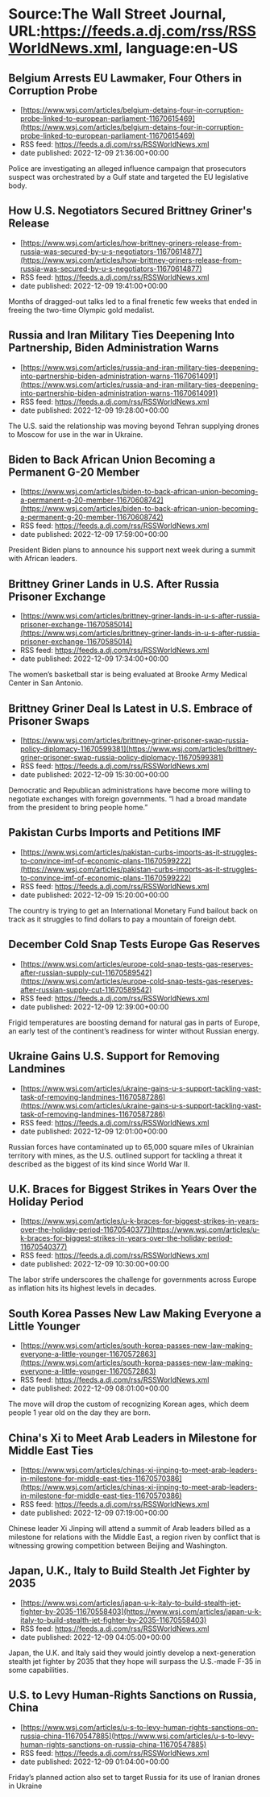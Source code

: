 # Source:The Wall Street Journal, URL:https://feeds.a.dj.com/rss/RSSWorldNews.xml, language:en-US

## Belgium Arrests EU Lawmaker, Four Others in Corruption Probe
 - [https://www.wsj.com/articles/belgium-detains-four-in-corruption-probe-linked-to-european-parliament-11670615469](https://www.wsj.com/articles/belgium-detains-four-in-corruption-probe-linked-to-european-parliament-11670615469)
 - RSS feed: https://feeds.a.dj.com/rss/RSSWorldNews.xml
 - date published: 2022-12-09 21:36:00+00:00

Police are investigating an alleged influence campaign that prosecutors suspect was orchestrated by a Gulf state and targeted the EU legislative body.

## How U.S. Negotiators Secured Brittney Griner's Release
 - [https://www.wsj.com/articles/how-brittney-griners-release-from-russia-was-secured-by-u-s-negotiators-11670614877](https://www.wsj.com/articles/how-brittney-griners-release-from-russia-was-secured-by-u-s-negotiators-11670614877)
 - RSS feed: https://feeds.a.dj.com/rss/RSSWorldNews.xml
 - date published: 2022-12-09 19:41:00+00:00

Months of dragged-out talks led to a final frenetic few weeks that ended in freeing the two-time Olympic gold medalist.

## Russia and Iran Military Ties Deepening Into Partnership, Biden Administration Warns
 - [https://www.wsj.com/articles/russia-and-iran-military-ties-deepening-into-partnership-biden-administration-warns-11670614091](https://www.wsj.com/articles/russia-and-iran-military-ties-deepening-into-partnership-biden-administration-warns-11670614091)
 - RSS feed: https://feeds.a.dj.com/rss/RSSWorldNews.xml
 - date published: 2022-12-09 19:28:00+00:00

The U.S. said the relationship was moving beyond Tehran supplying drones to Moscow for use in the war in Ukraine.

## Biden to Back African Union Becoming a Permanent G-20 Member
 - [https://www.wsj.com/articles/biden-to-back-african-union-becoming-a-permanent-g-20-member-11670608742](https://www.wsj.com/articles/biden-to-back-african-union-becoming-a-permanent-g-20-member-11670608742)
 - RSS feed: https://feeds.a.dj.com/rss/RSSWorldNews.xml
 - date published: 2022-12-09 17:59:00+00:00

President Biden plans to announce his support next week during a summit with African leaders.

## Brittney Griner Lands in U.S. After Russia Prisoner Exchange
 - [https://www.wsj.com/articles/brittney-griner-lands-in-u-s-after-russia-prisoner-exchange-11670585014](https://www.wsj.com/articles/brittney-griner-lands-in-u-s-after-russia-prisoner-exchange-11670585014)
 - RSS feed: https://feeds.a.dj.com/rss/RSSWorldNews.xml
 - date published: 2022-12-09 17:34:00+00:00

The women’s basketball star is being evaluated at Brooke Army Medical Center in San Antonio.

## Brittney Griner Deal Is Latest in U.S. Embrace of Prisoner Swaps
 - [https://www.wsj.com/articles/brittney-griner-prisoner-swap-russia-policy-diplomacy-11670599381](https://www.wsj.com/articles/brittney-griner-prisoner-swap-russia-policy-diplomacy-11670599381)
 - RSS feed: https://feeds.a.dj.com/rss/RSSWorldNews.xml
 - date published: 2022-12-09 15:30:00+00:00

Democratic and Republican administrations have become more willing to negotiate exchanges with foreign governments. “I had a broad mandate from the president to bring people home.”

## Pakistan Curbs Imports and Petitions IMF
 - [https://www.wsj.com/articles/pakistan-curbs-imports-as-it-struggles-to-convince-imf-of-economic-plans-11670599222](https://www.wsj.com/articles/pakistan-curbs-imports-as-it-struggles-to-convince-imf-of-economic-plans-11670599222)
 - RSS feed: https://feeds.a.dj.com/rss/RSSWorldNews.xml
 - date published: 2022-12-09 15:20:00+00:00

The country is trying to get an International Monetary Fund bailout back on track as it struggles to find dollars to pay a mountain of foreign debt.

## December Cold Snap Tests Europe Gas Reserves
 - [https://www.wsj.com/articles/europe-cold-snap-tests-gas-reserves-after-russian-supply-cut-11670589542](https://www.wsj.com/articles/europe-cold-snap-tests-gas-reserves-after-russian-supply-cut-11670589542)
 - RSS feed: https://feeds.a.dj.com/rss/RSSWorldNews.xml
 - date published: 2022-12-09 12:39:00+00:00

Frigid temperatures are boosting demand for natural gas in parts of Europe, an early test of the continent’s readiness for winter without Russian energy.

## Ukraine Gains U.S. Support for Removing Landmines
 - [https://www.wsj.com/articles/ukraine-gains-u-s-support-tackling-vast-task-of-removing-landmines-11670587286](https://www.wsj.com/articles/ukraine-gains-u-s-support-tackling-vast-task-of-removing-landmines-11670587286)
 - RSS feed: https://feeds.a.dj.com/rss/RSSWorldNews.xml
 - date published: 2022-12-09 12:01:00+00:00

Russian forces have contaminated up to 65,000 square miles of Ukrainian territory with mines, as the U.S. outlined support for tackling a threat it described as the biggest of its kind since World War II.

## U.K. Braces for Biggest Strikes in Years Over the Holiday Period
 - [https://www.wsj.com/articles/u-k-braces-for-biggest-strikes-in-years-over-the-holiday-period-11670540377](https://www.wsj.com/articles/u-k-braces-for-biggest-strikes-in-years-over-the-holiday-period-11670540377)
 - RSS feed: https://feeds.a.dj.com/rss/RSSWorldNews.xml
 - date published: 2022-12-09 10:30:00+00:00

The labor strife underscores the challenge for governments across Europe as inflation hits its highest levels in decades.

## South Korea Passes New Law Making Everyone a Little Younger
 - [https://www.wsj.com/articles/south-korea-passes-new-law-making-everyone-a-little-younger-11670572863](https://www.wsj.com/articles/south-korea-passes-new-law-making-everyone-a-little-younger-11670572863)
 - RSS feed: https://feeds.a.dj.com/rss/RSSWorldNews.xml
 - date published: 2022-12-09 08:01:00+00:00

The move will drop the custom of recognizing Korean ages, which deem people 1 year old on the day they are born.

## China's Xi to Meet Arab Leaders in Milestone for Middle East Ties
 - [https://www.wsj.com/articles/chinas-xi-jinping-to-meet-arab-leaders-in-milestone-for-middle-east-ties-11670570386](https://www.wsj.com/articles/chinas-xi-jinping-to-meet-arab-leaders-in-milestone-for-middle-east-ties-11670570386)
 - RSS feed: https://feeds.a.dj.com/rss/RSSWorldNews.xml
 - date published: 2022-12-09 07:19:00+00:00

Chinese leader Xi Jinping will attend a summit of Arab leaders billed as a milestone for relations with the Middle East, a region riven by conflict that is witnessing growing competition between Beijing and Washington.

## Japan, U.K., Italy to Build Stealth Jet Fighter by 2035
 - [https://www.wsj.com/articles/japan-u-k-italy-to-build-stealth-jet-fighter-by-2035-11670558403](https://www.wsj.com/articles/japan-u-k-italy-to-build-stealth-jet-fighter-by-2035-11670558403)
 - RSS feed: https://feeds.a.dj.com/rss/RSSWorldNews.xml
 - date published: 2022-12-09 04:05:00+00:00

Japan, the U.K. and Italy said they would jointly develop a next-generation stealth jet fighter by 2035 that they hope will surpass the U.S.-made F-35 in some capabilities.

## U.S. to Levy Human-Rights Sanctions on Russia, China
 - [https://www.wsj.com/articles/u-s-to-levy-human-rights-sanctions-on-russia-china-11670547885](https://www.wsj.com/articles/u-s-to-levy-human-rights-sanctions-on-russia-china-11670547885)
 - RSS feed: https://feeds.a.dj.com/rss/RSSWorldNews.xml
 - date published: 2022-12-09 01:04:00+00:00

Friday’s planned action also set to target Russia for its use of Iranian drones in Ukraine

